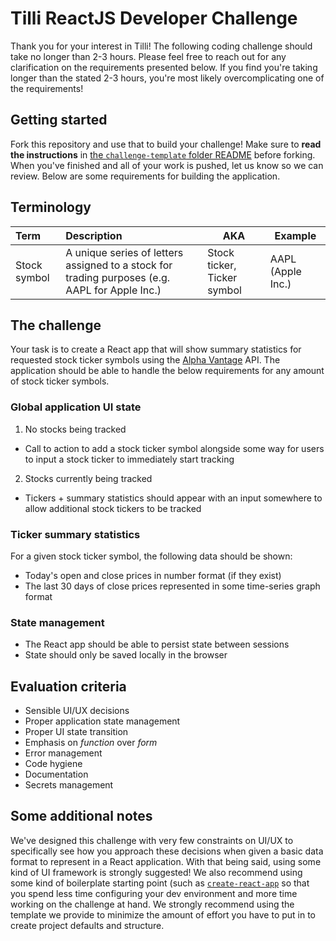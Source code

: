 # Tilli ReactJS Developer Challenge

Thank you for your interest in Tilli! The following coding challenge should take no longer than 2-3 hours. Please feel free to reach out for any clarification on the requirements presented below. If you find you're taking longer than the stated 2-3 hours, you're most likely overcomplicating one of the requirements!

## Getting started

Fork this repository and use that to build your challenge! Make sure to **read the instructions** in [the `challenge-template` folder README](../challenge-template/README.md) before forking. When you've finished and all of your work is pushed, let us know so we can review. Below are some requirements for building the application.

## Terminology

| Term               | Description               | AKA | Example |
| :----------------- | :------------------------ | --- | ------- |
| Stock symbol       | A unique series of letters assigned to a stock for trading purposes (e.g. AAPL for Apple Inc.) | Stock ticker, Ticker symbol | AAPL (Apple Inc.) |


## The challenge

Your task is to create a React app that will show summary statistics for requested stock ticker symbols using the [Alpha Vantage](https://www.alphavantage.co/documentation/) API. The application should be able to handle the below requirements for any amount of stock ticker symbols.

### Global application UI state

1. No stocks being tracked
  - Call to action to add a stock ticker symbol alongside some way for users to input a stock ticker to immediately start tracking
2. Stocks currently being tracked
  - Tickers + summary statistics should appear with an input somewhere to allow additional stock tickers to be tracked
  
### Ticker summary statistics

For a given stock ticker symbol, the following data should be shown:

- Today's open and close prices in number format (if they exist)
- The last 30 days of close prices represented in some time-series graph format

### State management

- The React app should be able to persist state between sessions
- State should only be saved locally in the browser

## Evaluation criteria

- Sensible UI/UX decisions
- Proper application state management
- Proper UI state transition
- Emphasis on *function* over *form*
- Error management
- Code hygiene
- Documentation
- Secrets management

## Some additional notes

We've designed this challenge with very few constraints on UI/UX to specifically see how you approach these decisions when given a basic data format to represent in a React application. With that being said, using some kind of UI framework is strongly suggested! We also recommend using some kind of boilerplate starting point (such as [`create-react-app`](https://create-react-app.dev/) so that you spend less time configuring your dev environment and more time working on the challenge at hand. We strongly recommend using the template we provide to minimize the amount of effort you have to put in to create project defaults and structure.
